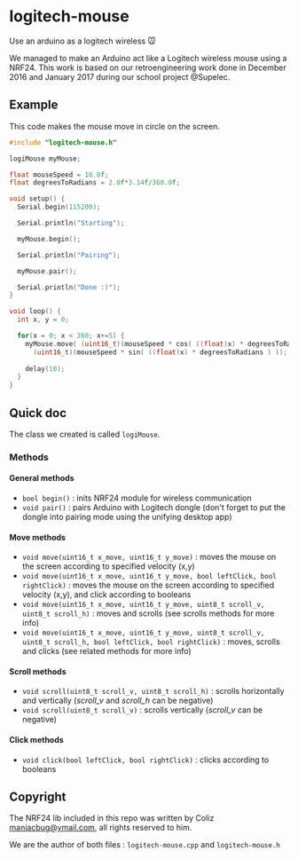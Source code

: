# logitech-mouse
Use an arduino as a logitech wireless 🐭

We managed to make an Arduino act like a Logitech wireless mouse using a NRF24. This work is based on our retroengineering work done in December 2016 and January 2017 during our school project @Supelec.

## Example

This code makes the mouse move in circle on the screen.

```cpp
#include "logitech-mouse.h"

logiMouse myMouse;

float mouseSpeed = 10.0f;
float degreesToRadians = 2.0f*3.14f/360.0f;

void setup() {
  Serial.begin(115200);

  Serial.println("Starting");

  myMouse.begin();

  Serial.println("Pairing");

  myMouse.pair();

  Serial.println("Done :)");
}

void loop() {
  int x, y = 0;

  for(x = 0; x < 360; x+=5) {
    myMouse.move( (uint16_t)(mouseSpeed * cos( ((float)x) * degreesToRadians ) ),  
      (uint16_t)(mouseSpeed * sin( ((float)x) * degreesToRadians ) ));
      
    delay(10);
  }
}
```

## Quick doc

The class we created is called `logiMouse`.

### Methods

#### General methods

- `bool begin()` : inits NRF24 module for wireless communication
- `void pair()` : pairs Arduino with Logitech dongle (don't forget to put the dongle into pairing mode using the unifying desktop app)

#### Move methods

- `void move(uint16_t x_move, uint16_t y_move)` : moves the mouse on the screen according to specified velocity (x,y)
- `void move(uint16_t x_move, uint16_t y_move, bool leftClick, bool rightClick)` : moves the mouse on the screen according to specified velocity (x,y), and click according to booleans
- `void move(uint16_t x_move, uint16_t y_move, uint8_t scroll_v, uint8_t scroll_h)` : moves and scrolls (see scrolls methods for more info)
- `void move(uint16_t x_move, uint16_t y_move, uint8_t scroll_v, uint8_t scroll_h, bool leftClick, bool rightClick)` : moves, scrolls and clicks (see related methods for more info)

#### Scroll methods

- `void scroll(uint8_t scroll_v, uint8_t scroll_h)` : scrolls horizontally and vertically (_scroll_v_ and _scroll_h_ can be negative)
- `void scroll(uint8_t scroll_v)` : scrolls vertically (_scroll_v_ can be negative)

#### Click methods

- `void click(bool leftClick, bool rightClick)` : clicks according to booleans


## Copyright

The NRF24 lib included in this repo was written by Coliz <maniacbug@ymail.com>, all rights reserved to him.

We are the author of both files : `logitech-mouse.cpp` and `logitech-mouse.h`

